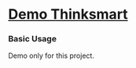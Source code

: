 # [Demo Thinksmart](https://startbootstrap.com/template-overviews/full-slider/)

### Basic Usage

Demo only for this project.
